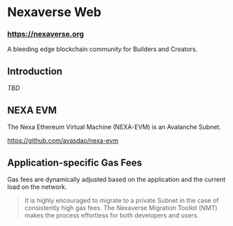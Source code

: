 # Nexaverse Web

### https://nexaverse.org

A bleeding edge blockchain community for Builders and Creators.

## Introduction

_TBD_

## NEXA EVM

The Nexa Ethereum Virtual Machine (NEXA-EVM) is an Avalanche Subnet.

https://github.com/avasdao/nexa-evm

## Application-specific Gas Fees

Gas fees are dynamically adjusted based on the application and the current load on the network.

> It is highly encouraged to migrate to a private Subnet in the case of consistently high gas fees. The Nexaverse Migration Toolkit (NMT) makes the process effortless for both developers and users.
